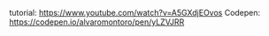 tutorial: https://www.youtube.com/watch?v=A5GXdjEOvos
Codepen: https://codepen.io/alvaromontoro/pen/yLZVJRR